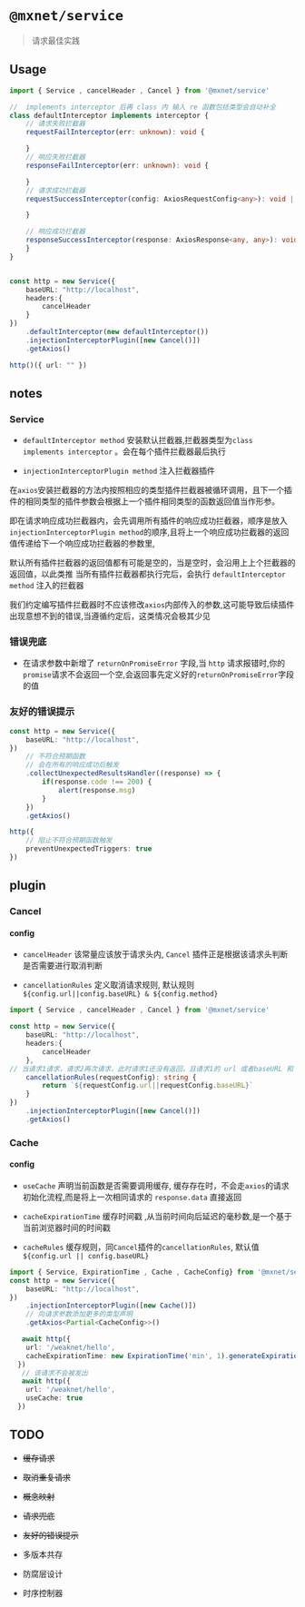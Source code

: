 <!--
 * @Author: 邱狮杰
 * @Date: 2022-05-28 10:52:32
 * @LastEditTime: 2022-06-11 15:23:22
 * @Description: 
 * @FilePath: /repo/packages/service/README.md
-->
# `@mxnet/service`

>  请求最佳实践


## Usage

```ts
import { Service , cancelHeader , Cancel } from '@mxnet/service'

//  implements interceptor 后再 class 内 输入 re 函数包括类型会自动补全
class defaultInterceptor implements interceptor {
    // 请求失败拦截器
    requestFailInterceptor(err: unknown): void {

    }
    // 响应失败拦截器
    responseFailInterceptor(err: unknown): void {

    }
    // 请求成功拦截器
    requestSuccessInterceptor(config: AxiosRequestConfig<any>): void | AxiosRequestConfig<any> | Promise<AxiosRequestConfig<any>> | Promise<void> {

    }

    // 响应成功拦截器
    responseSuccessInterceptor(response: AxiosResponse<any, any>): void | AxiosResponse<any, any> | Promise<AxiosResponse<any, any>> | Promise<void> {
    }
}


const http = new Service({
    baseURL: "http://localhost",
    headers:{
        cancelHeader
    }
})
    .defaultInterceptor(new defaultInterceptor())
    .injectionInterceptorPlugin([new Cancel()])
    .getAxios()

http()({ url: "" })
```

## notes

### Service

- `defaultInterceptor method`  安装默认拦截器,拦截器类型为`class implements interceptor` 。会在每个插件拦截器最后执行

- `injectionInterceptorPlugin method` 注入拦截器插件

在`axios`安装拦截器的方法内按照相应的类型插件拦截器被循环调用，且下一个插件的相同类型的插件参数会根据上一个插件相同类型的函数返回值当作形参。

即在请求响应成功拦截器内，会先调用所有插件的响应成功拦截器，顺序是放入`injectionInterceptorPlugin method`的顺序,且将上一个响应成功拦截器的返回值传递给下一个响应成功拦截器的参数里,

默认所有插件拦截器的返回值都有可能是空的，当是空时，会沿用上上个拦截器的返回值，以此类推
当所有插件拦截器都执行完后，会执行 `defaultInterceptor method` 注入的拦截器

我们约定编写插件拦截器时不应该修改`axios`内部传入的参数,这可能导致后续插件出现意想不到的错误,当遵循约定后，这类情况会极其少见

### 错误兜底

- 在请求参数中新增了 `returnOnPromiseError` 字段,当 `http` 请求报错时,你的`promise`请求不会返回一个空,会返回事先定义好的`returnOnPromiseError`字段的值

### 友好的错误提示

```ts
const http = new Service({
    baseURL: "http://localhost",
})
    // 不符合预期函数
    // 会在所有的响应成功后触发
    .collectUnexpectedResultsHandler((response) => {
        if(response.code !== 200) {
            alert(response.msg)
        }
    })
    .getAxios()

http({
    // 阻止不符合预期函数触发
    preventUnexpectedTriggers: true
})
```
## plugin

### Cancel

#### config

-  `cancelHeader` 该常量应该放于请求头内, `Cancel` 插件正是根据该请求头判断是否需要进行取消判断

-  `cancellationRules` 定义取消请求规则, 默认规则  `${config.url||config.baseURL} & ${config.method}`

```ts
import { Service , cancelHeader , Cancel } from '@mxnet/service'

const http = new Service({
    baseURL: "http://localhost",
    headers:{
        cancelHeader
    },
// 当请求1请求，请求2再次请求，此时请求1还没有返回，且请求1的 url 或者baseURL 和 请求2 相同,这时 Cancel 插件 会认定为请求2是一个重复请求,会取消请求2
    cancellationRules(requestConfig): string {
        return `${requestConfig.url||requestConfig.baseURL}`
    }
})
    .injectionInterceptorPlugin([new Cancel()])
    .getAxios()
```

### Cache

#### config

- `useCache` 声明当前函数是否需要调用缓存, 缓存存在时，不会走`axios`的请求初始化流程,而是将上一次相同请求的 `response.data` 直接返回


- `cacheExpirationTime` 缓存时间戳 ,从当前时间向后延迟的毫秒数,是一个基于当前浏览器时间的时间戳

- `cacheRules` 缓存规则，同`Cancel`插件的`cancellationRules`, 默认值 `${config.url || config.baseURL}`

```ts
import { Service, ExpirationTime , Cache , CacheConfig} from '@mxnet/service'
const http = new Service({
    baseURL: "http://localhost",
})
    .injectionInterceptorPlugin([new Cache()])
    // 向请求参数添加更多的类型声明
    .getAxios<Partial<CacheConfig>>()

   await http({
    url: '/weaknet/hello', 
    cacheExpirationTime: new ExpirationTime('min', 1).generateExpirationTime()
  })
   // 该请求不会被发出
   await http({
    url: '/weaknet/hello',
    useCache: true
  })
```


## TODO

- ~~缓存请求~~

- ~~取消重复请求~~

- ~~概念映射~~

- ~~请求兜底~~

- ~~友好的错误提示~~

- 多版本共存

- 防腐层设计

- 时序控制器
